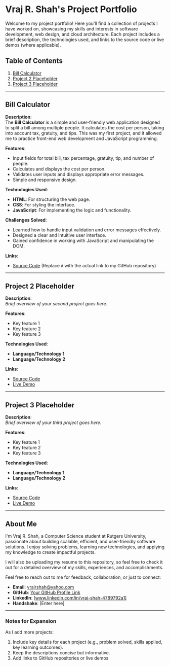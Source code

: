 
# Vraj R. Shah's Project Portfolio

Welcome to my project portfolio! Here you'll find a collection of projects I have worked on, showcasing my skills and interests in software development, web design, and cloud architecture. Each project includes a brief description, the technologies used, and links to the source code or live demos (where applicable).

## Table of Contents
1. [Bill Calculator](#bill-calculator)
2. [Project 2 Placeholder](#project-2-placeholder)
3. [Project 3 Placeholder](#project-3-placeholder)

---

## Bill Calculator

**Description**:  
The **Bill Calculator** is a simple and user-friendly web application designed to split a bill among multiple people. It calculates the cost per person, taking into account tax, gratuity, and tips. This was my first project, and it allowed me to practice front-end web development and JavaScript programming.

**Features**:
- Input fields for total bill, tax percentage, gratuity, tip, and number of people.
- Calculates and displays the cost per person.
- Validates user inputs and displays appropriate error messages.
- Simple and responsive design.

**Technologies Used**:
- **HTML**: For structuring the web page.
- **CSS**: For styling the interface.
- **JavaScript**: For implementing the logic and functionality.

**Challenges Solved**:
- Learned how to handle input validation and error messages effectively.
- Designed a clear and intuitive user interface.
- Gained confidence in working with JavaScript and manipulating the DOM.

**Links**:
- [Source Code](#) (Replace `#` with the actual link to my GitHub repository)

---

## Project 2 Placeholder

**Description**:  
*Brief overview of your second project goes here.*

**Features**:
- Key feature 1
- Key feature 2
- Key feature 3

**Technologies Used**:
- **Language/Technology 1**
- **Language/Technology 2**

**Links**:
- [Source Code](#)
- [Live Demo](#)

---

## Project 3 Placeholder

**Description**:  
*Brief overview of your third project goes here.*

**Features**:
- Key feature 1
- Key feature 2
- Key feature 3

**Technologies Used**:
- **Language/Technology 1**
- **Language/Technology 2**

**Links**:
- [Source Code](#)
- [Live Demo](#)

---

## About Me

I'm Vraj R. Shah, a Computer Science student at Rutgers University, passionate about building scalable, efficient, and user-friendly software solutions. I enjoy solving problems, learning new technologies, and applying my knowledge to create impactful projects.

I will also be uploading my resume to this repository, so feel free to check it out for a detailed overview of my skills, experiences, and accomplishments.

Feel free to reach out to me for feedback, collaboration, or just to connect:

- **Email**: [vrajrshah@yahoo.com](mailto:vrajrshah@yahoo.com)
- **GitHub**: [Your GitHub Profile Link](#)
- **Linkedln**: [www.linkedin.com/in/vraj-shah-4789792a1]
- **Handshake**: [Enter here]

---

### Notes for Expansion
As I add more projects:
1. Include key details for each project (e.g., problem solved, skills applied, key learning outcomes).
2. Keep the descriptions concise but informative.
3. Add links to GitHub repositories or live demos
